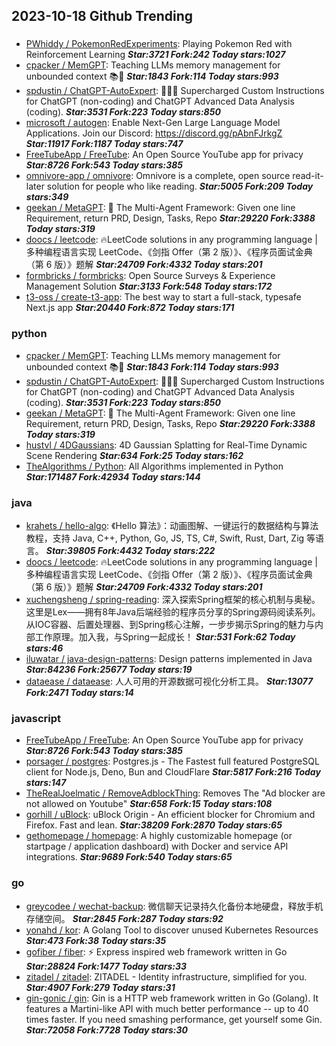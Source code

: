 ## 2023-10-18 Github Trending

### 
* [PWhiddy / PokemonRedExperiments](https://github.com/PWhiddy/PokemonRedExperiments): Playing Pokemon Red with Reinforcement Learning ***Star:3721 Fork:242 Today stars:1027***
* [cpacker / MemGPT](https://github.com/cpacker/MemGPT): Teaching LLMs memory management for unbounded context 📚🦙 ***Star:1843 Fork:114 Today stars:993***
* [spdustin / ChatGPT-AutoExpert](https://github.com/spdustin/ChatGPT-AutoExpert): 🚀🧠💬 Supercharged Custom Instructions for ChatGPT (non-coding) and ChatGPT Advanced Data Analysis (coding). ***Star:3531 Fork:223 Today stars:850***
* [microsoft / autogen](https://github.com/microsoft/autogen): Enable Next-Gen Large Language Model Applications. Join our Discord: https://discord.gg/pAbnFJrkgZ ***Star:11917 Fork:1187 Today stars:747***
* [FreeTubeApp / FreeTube](https://github.com/FreeTubeApp/FreeTube): An Open Source YouTube app for privacy ***Star:8726 Fork:543 Today stars:385***
* [omnivore-app / omnivore](https://github.com/omnivore-app/omnivore): Omnivore is a complete, open source read-it-later solution for people who like reading. ***Star:5005 Fork:209 Today stars:349***
* [geekan / MetaGPT](https://github.com/geekan/MetaGPT): 🌟 The Multi-Agent Framework: Given one line Requirement, return PRD, Design, Tasks, Repo ***Star:29220 Fork:3388 Today stars:319***
* [doocs / leetcode](https://github.com/doocs/leetcode): 🔥LeetCode solutions in any programming language | 多种编程语言实现 LeetCode、《剑指 Offer（第 2 版）》、《程序员面试金典（第 6 版）》题解 ***Star:24709 Fork:4332 Today stars:201***
* [formbricks / formbricks](https://github.com/formbricks/formbricks): Open Source Surveys & Experience Management Solution ***Star:3133 Fork:548 Today stars:172***
* [t3-oss / create-t3-app](https://github.com/t3-oss/create-t3-app): The best way to start a full-stack, typesafe Next.js app ***Star:20440 Fork:872 Today stars:171***

### python
* [cpacker / MemGPT](https://github.com/cpacker/MemGPT): Teaching LLMs memory management for unbounded context 📚🦙 ***Star:1843 Fork:114 Today stars:993***
* [spdustin / ChatGPT-AutoExpert](https://github.com/spdustin/ChatGPT-AutoExpert): 🚀🧠💬 Supercharged Custom Instructions for ChatGPT (non-coding) and ChatGPT Advanced Data Analysis (coding). ***Star:3531 Fork:223 Today stars:850***
* [geekan / MetaGPT](https://github.com/geekan/MetaGPT): 🌟 The Multi-Agent Framework: Given one line Requirement, return PRD, Design, Tasks, Repo ***Star:29220 Fork:3388 Today stars:319***
* [hustvl / 4DGaussians](https://github.com/hustvl/4DGaussians): 4D Gaussian Splatting for Real-Time Dynamic Scene Rendering ***Star:634 Fork:25 Today stars:162***
* [TheAlgorithms / Python](https://github.com/TheAlgorithms/Python): All Algorithms implemented in Python ***Star:171487 Fork:42934 Today stars:144***

### java
* [krahets / hello-algo](https://github.com/krahets/hello-algo): 《Hello 算法》：动画图解、一键运行的数据结构与算法教程，支持 Java, C++, Python, Go, JS, TS, C#, Swift, Rust, Dart, Zig 等语言。 ***Star:39805 Fork:4432 Today stars:222***
* [doocs / leetcode](https://github.com/doocs/leetcode): 🔥LeetCode solutions in any programming language | 多种编程语言实现 LeetCode、《剑指 Offer（第 2 版）》、《程序员面试金典（第 6 版）》题解 ***Star:24709 Fork:4332 Today stars:201***
* [xuchengsheng / spring-reading](https://github.com/xuchengsheng/spring-reading): 深入探索Spring框架的核心机制与奥秘。这里是Lex——拥有8年Java后端经验的程序员分享的Spring源码阅读系列。从IOC容器、后置处理器、到Spring核心注解，一步步揭示Spring的魅力与内部工作原理。加入我，与Spring一起成长！ ***Star:531 Fork:62 Today stars:46***
* [iluwatar / java-design-patterns](https://github.com/iluwatar/java-design-patterns): Design patterns implemented in Java ***Star:84236 Fork:25677 Today stars:19***
* [dataease / dataease](https://github.com/dataease/dataease): 人人可用的开源数据可视化分析工具。 ***Star:13077 Fork:2471 Today stars:14***

### javascript
* [FreeTubeApp / FreeTube](https://github.com/FreeTubeApp/FreeTube): An Open Source YouTube app for privacy ***Star:8726 Fork:543 Today stars:385***
* [porsager / postgres](https://github.com/porsager/postgres): Postgres.js - The Fastest full featured PostgreSQL client for Node.js, Deno, Bun and CloudFlare ***Star:5817 Fork:216 Today stars:147***
* [TheRealJoelmatic / RemoveAdblockThing](https://github.com/TheRealJoelmatic/RemoveAdblockThing): Removes The "Ad blocker are not allowed on Youtube" ***Star:658 Fork:15 Today stars:108***
* [gorhill / uBlock](https://github.com/gorhill/uBlock): uBlock Origin - An efficient blocker for Chromium and Firefox. Fast and lean. ***Star:38209 Fork:2870 Today stars:65***
* [gethomepage / homepage](https://github.com/gethomepage/homepage): A highly customizable homepage (or startpage / application dashboard) with Docker and service API integrations. ***Star:9689 Fork:540 Today stars:65***

### go
* [greycodee / wechat-backup](https://github.com/greycodee/wechat-backup): 微信聊天记录持久化备份本地硬盘，释放手机存储空间。 ***Star:2845 Fork:287 Today stars:92***
* [yonahd / kor](https://github.com/yonahd/kor): A Golang Tool to discover unused Kubernetes Resources ***Star:473 Fork:38 Today stars:35***
* [gofiber / fiber](https://github.com/gofiber/fiber): ⚡️ Express inspired web framework written in Go ***Star:28824 Fork:1477 Today stars:33***
* [zitadel / zitadel](https://github.com/zitadel/zitadel): ZITADEL - Identity infrastructure, simplified for you. ***Star:4907 Fork:279 Today stars:31***
* [gin-gonic / gin](https://github.com/gin-gonic/gin): Gin is a HTTP web framework written in Go (Golang). It features a Martini-like API with much better performance -- up to 40 times faster. If you need smashing performance, get yourself some Gin. ***Star:72058 Fork:7728 Today stars:30***
